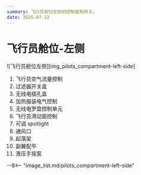 ```yaml
---
summary: 飞行员舱位左侧的控制器和开关。
date: 2025-07-22
---
```


# 飞行员舱位-左侧

![飞行员舱位左侧][img_pilots_compartment-left-side]

1. 飞行员空气流量控制
2. 过滤器开关盒
3. 无线电插孔盒
4. 加热服装电气控制
5. 无线电罗盘控制单元
6. 飞行员滑动窗控制
7. 可调 spotlight
8. 通风口
9. 起落架
10. 副翼配平
11. 液压手摇泵

<!-- links -->
--8<-- "image_list.md:pilots_compartment-left-side"